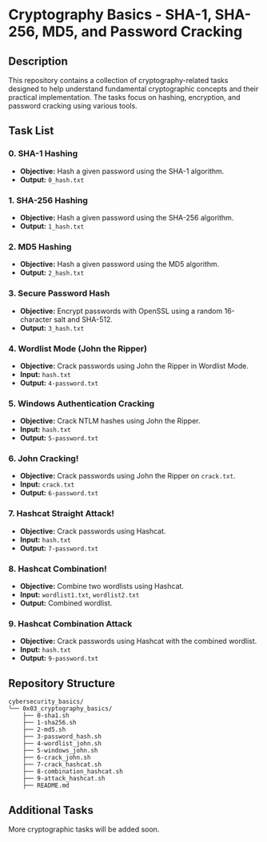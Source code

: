 # Cryptography Basics - SHA-1, SHA-256, MD5, and Password Cracking

## Description
This repository contains a collection of cryptography-related tasks designed to help understand fundamental cryptographic concepts and their practical implementation. The tasks focus on hashing, encryption, and password cracking using various tools.

## Task List

### **0. SHA-1 Hashing**
- **Objective:** Hash a given password using the SHA-1 algorithm.
- **Output:** `0_hash.txt`

### **1. SHA-256 Hashing**
- **Objective:** Hash a given password using the SHA-256 algorithm.
- **Output:** `1_hash.txt`

### **2. MD5 Hashing**
- **Objective:** Hash a given password using the MD5 algorithm.
- **Output:** `2_hash.txt`

### **3. Secure Password Hash**
- **Objective:** Encrypt passwords with OpenSSL using a random 16-character salt and SHA-512.
- **Output:** `3_hash.txt`

### **4. Wordlist Mode (John the Ripper)**
- **Objective:** Crack passwords using John the Ripper in Wordlist Mode.
- **Input:** `hash.txt`
- **Output:** `4-password.txt`

### **5. Windows Authentication Cracking**
- **Objective:** Crack NTLM hashes using John the Ripper.
- **Input:** `hash.txt`
- **Output:** `5-password.txt`

### **6. John Cracking!**
- **Objective:** Crack passwords using John the Ripper on `crack.txt`.
- **Input:** `crack.txt`
- **Output:** `6-password.txt`

### **7. Hashcat Straight Attack!**
- **Objective:** Crack passwords using Hashcat.
- **Input:** `hash.txt`
- **Output:** `7-password.txt`

### **8. Hashcat Combination!**
- **Objective:** Combine two wordlists using Hashcat.
- **Input:** `wordlist1.txt`, `wordlist2.txt`
- **Output:** Combined wordlist.

### **9. Hashcat Combination Attack**
- **Objective:** Crack passwords using Hashcat with the combined wordlist.
- **Input:** `hash.txt`
- **Output:** `9-password.txt`

## Repository Structure
```
cybersecurity_basics/
└── 0x03_cryptography_basics/
    ├── 0-sha1.sh
    ├── 1-sha256.sh
    ├── 2-md5.sh
    ├── 3-password_hash.sh
    ├── 4-wordlist_john.sh
    ├── 5-windows_john.sh
    ├── 6-crack_john.sh
    ├── 7-crack_hashcat.sh
    ├── 8-combination_hashcat.sh
    ├── 9-attack_hashcat.sh
    ├── README.md
```

## Additional Tasks
More cryptographic tasks will be added soon.